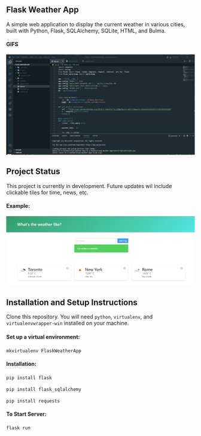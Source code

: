 ## Flask Weather App

A simple web application to display the current weather in various cities, built with Python, Flask, SQLAlchemy, SQLite, HTML, and Bulma.

#### GIFS
![](https://raw.githubusercontent.com/Kireet7852/Weather-website-flask/main/images/screenshot.gif)

## Project Status
This project is currently in development. Future updates wil include clickable tiles for time, news, etc.

#### Example:   
![Image description](https://raw.githubusercontent.com/Kireet7852/Weather-website-flask/main/images/weather%20app.PNG)

## Installation and Setup Instructions

Clone this repository. You will need `python`, `virtualenv`, and `virtualenvwrapper-win` installed on your machine.

#### Set up a virtual environment:

`mkvirtualenv FlaskWeatherApp`

#### Installation:

`pip install flask`

`pip install flask_sqlalchemy`

`pip install requests`   

#### To Start Server:

`flask run`  

